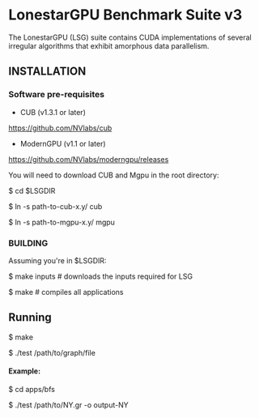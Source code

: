 # LonestarGPU Benchmark Suite v3

The LonestarGPU (LSG) suite contains CUDA implementations of several
irregular algorithms that exhibit amorphous data parallelism.

## INSTALLATION


### Software pre-requisites

* CUB (v1.3.1 or later)

https://github.com/NVlabs/cub


* ModernGPU (v1.1 or later)

https://github.com/NVlabs/moderngpu/releases

You will need to download CUB and Mgpu in the root directory:

$ cd $LSGDIR

$ ln -s path-to-cub-x.y/ cub

$ ln -s path-to-mgpu-x.y/ mgpu

### BUILDING

Assuming you're in $LSGDIR:

$ make inputs # downloads the inputs required for LSG

$ make # compiles all applications

## Running

$ make

$ ./test /path/to/graph/file

#### Example:

$ cd apps/bfs

$ ./test /path/to/NY.gr -o output-NY


